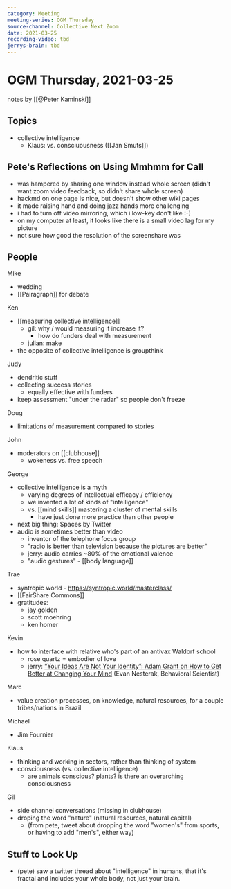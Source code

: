 ```yaml
---
category: Meeting
meeting-series: OGM Thursday
source-channel: Collective Next Zoom
date: 2021-03-25
recording-video: tbd
jerrys-brain: tbd
---
```

# OGM Thursday, 2021-03-25

notes by [[@Peter Kaminski]]


## Topics
- collective intelligence
    - Klaus: vs. consciuousness ([[Jan Smuts]])

## Pete's Reflections on Using Mmhmm for Call
- was hampered by sharing one window instead whole screen (didn't want zoom video feedback, so didn't share whole screen)
- hackmd on one page is nice, but doesn't show other wiki pages
- it made raising hand and doing jazz hands more challenging
- i had to turn off video mirroring, which i low-key don't like :-)
- on my computer at least, it looks like there is a small video lag for my picture
- not sure how good the resolution of the screenshare was

## People

Mike
- wedding
- [[Pairagraph]] for debate

Ken
- [[measuring collective intelligence]]
	- gil: why / would measuring it increase it?
		- how do funders deal with measurement
	- julian: make
- the opposite of collective intelligence is groupthink

Judy
- dendritic stuff
- collecting success stories
	- equally effective with funders
- keep assessment "under the radar" so people don't freeze

Doug
- limitations of measurement compared to stories

John
- moderators on [[clubhouse]]
	- wokeness vs. free speech

George
- collective intelligence is a myth
	- varying degrees of intellectual efficacy / efficiency
	- we invented a lot of kinds of "intelligence"
	- vs. [[mind skills]] mastering a cluster of mental skills
		- have just done more practice than other people
- next big thing: Spaces by Twitter
- audio is sometimes better than video
	- inventor of the telephone focus group
	- "radio is better than television because the pictures are better"
	- jerry: audio carries ~80% of the emotional valence
	- "audio gestures" - [[body language]]

Trae
- syntropic world - https://syntropic.world/masterclass/
- [[FairShare Commons]]
- gratitudes:
    - jay golden
    - scott moehring
    - ken homer

Kevin
- how to interface with relative who's part of an antivax Waldorf school
    - rose quartz = embodier of love
    - jerry: [“Your Ideas Are Not Your Identity”: Adam Grant on How to Get Better at Changing Your Mind](https://behavioralscientist.org/your-ideas-are-not-your-identity-adam-grant-on-how-to-get-better-at-changing-your-mind/) (Evan Nesterak, Behavioral Scientist)

Marc
- value creation processes, on knowledge, natural resources, for a couple tribes/nations in Brazil

Michael
- Jim Fournier

Klaus
- thinking and working in sectors, rather than thinking of system
- consciousness (vs. collective intelligence)
    - are animals conscious? plants? is there an overarching consciousness

Gil
- side channel conversations (missing in clubhouse)
- droping the word "nature" (natural resources, natural capital)
    - (from pete, tweet about dropping the word "women's" from sports, or having to add "men's", either way)

## Stuff to Look Up

- (pete) saw a twitter thread about "intelligence" in humans, that it's fractal and includes your whole body, not just your brain.


